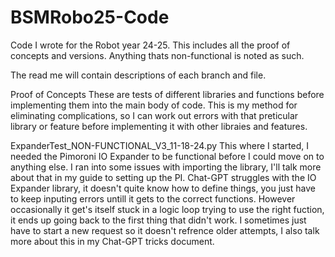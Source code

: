 # BSMRobo25-Code
Code I wrote for the Robot year 24-25. This includes all the proof of concepts and versions. Anything thats non-functional is noted as such.

The read me will contain descriptions of each branch and file.

Proof of Concepts
  These are tests of different libraries and functions before implementing them into the main body of code. This is my method for eliminating complications, so I can work out errors       with that preticular library or feature before implementing it with other libraies and features.

  ExpanderTest_NON-FUNCTIONAL_V3_11-18-24.py
  This where I started, I needed the Pimoroni IO Expander to be functional before I could move on to anything else. I ran into some issues with importing the library, I'll talk more      about that in my guide to setting up the PI. Chat-GPT struggles with the IO Expander library, it doesn't quite know how to define things, you just have to keep inputing errors untill   it gets to the correct functions. However occasionally it get's itself stuck in a logic loop trying to use the right fuction, it ends up going back to the first thing that didn't       work. I sometimes just have to start a new request so it doesn't refrence older attempts, I also talk more about this in my Chat-GPT tricks document. 
